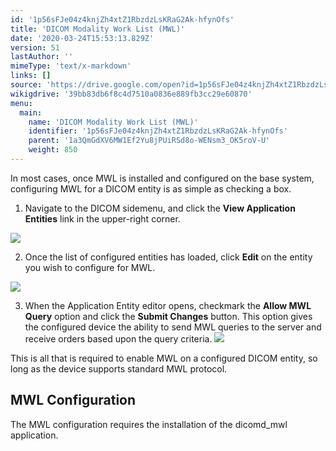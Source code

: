 ```yaml
---
id: '1p56sFJe04z4knjZh4xtZ1RbzdzLsKRaG2Ak-hfynOfs'
title: 'DICOM Modality Work List (MWL)'
date: '2020-03-24T15:53:13.829Z'
version: 51
lastAuthor: ''
mimeType: 'text/x-markdown'
links: []
source: 'https://drive.google.com/open?id=1p56sFJe04z4knjZh4xtZ1RbzdzLsKRaG2Ak-hfynOfs'
wikigdrive: '39bb83db6f8c4d7510a0836e889fb3cc29e60870'
menu:
  main:
    name: 'DICOM Modality Work List (MWL)'
    identifier: '1p56sFJe04z4knjZh4xtZ1RbzdzLsKRaG2Ak-hfynOfs'
    parent: '1a3QmGdXV6MW1Ef2Yu8jPUiRSd8o-WENsm3_OK5roV-U'
    weight: 850
---
```

In most cases, once MWL is installed and configured on the base system, configuring MWL for a DICOM entity is as simple as checking a box.
1. Navigate to the DICOM sidemenu, and click the <strong>View Application Entities</strong> link in the upper-right corner.

  
![](../dicom-modality-work-list-mwl.assets/10000201000006400000029A91D47FB6CCC283CB.png)  


2. Once the list of configured entities has loaded, click <strong>Edit</strong> on the entity you wish to configure for MWL.

  
![](../dicom-modality-work-list-mwl.assets/100002010000064000000318AC447FC38858D6DB.png)  


3. When the Application Entity editor opens, checkmark the <strong>Allow MWL Query</strong> option and click the <strong>Submit Changes</strong> button. This option gives the configured device the ability to send MWL queries to the server and receive orders based upon the query criteria.
   <img src="../dicom-modality-work-list-mwl.assets/100002010000064000000439F1C402DE29DB40BB.png" />

This is all that is required to enable MWL on a configured DICOM entity, so long as the device supports standard MWL protocol.
  
## MWL Configuration  
  
The MWL configuration requires the installation of the dicomd_mwl application. 
